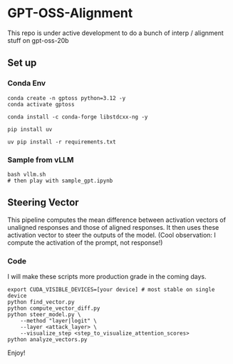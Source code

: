 # GPT-OSS-Alignment

This repo is under active development to do a bunch of interp / alignment stuff on gpt-oss-20b

## Set up

### Conda Env
```
conda create -n gptoss python=3.12 -y
conda activate gptoss

conda install -c conda-forge libstdcxx-ng -y

pip install uv
    
uv pip install -r requirements.txt
```

### Sample from vLLM

```
bash vllm.sh
# then play with sample_gpt.ipynb
```

## Steering Vector

This pipeline computes the mean difference between activation vectors of unaligned responses and those of aligned responses. It then uses these activation vector to steer the outputs of the model. (Cool observation: I compute the activation of the prompt, not response!)

### Code

I will make these scripts more production grade in the coming days.

```
export CUDA_VISIBLE_DEVICES=[your device] # most stable on single device
python find_vector.py
python compute_vector_diff.py
python steer_model.py \
    --method "layer|logit" \
    --layer <attack_layer> \
    --visualize_step <step_to_visualize_attention_scores> 
python analyze_vectors.py 
```

Enjoy!
